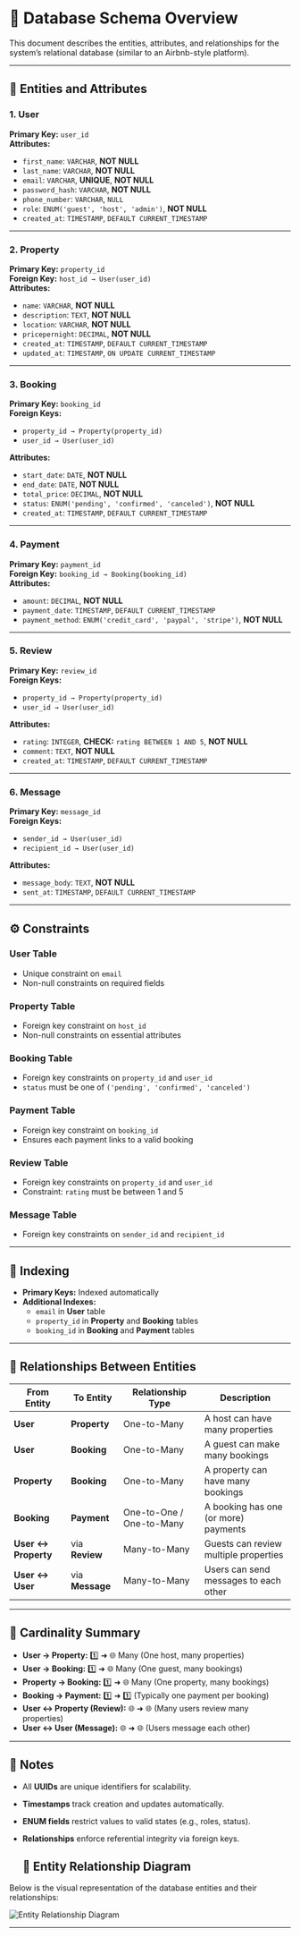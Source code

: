 # 🏡 Database Schema Overview

This document describes the entities, attributes, and relationships for the system’s relational database (similar to an Airbnb-style platform).

---

## 📘 Entities and Attributes

### **1. User**
**Primary Key:** `user_id`  
**Attributes:**
- `first_name`: `VARCHAR`, **NOT NULL**  
- `last_name`: `VARCHAR`, **NOT NULL**  
- `email`: `VARCHAR`, **UNIQUE**, **NOT NULL**  
- `password_hash`: `VARCHAR`, **NOT NULL**  
- `phone_number`: `VARCHAR`, `NULL`  
- `role`: `ENUM('guest', 'host', 'admin')`, **NOT NULL**  
- `created_at`: `TIMESTAMP`, `DEFAULT CURRENT_TIMESTAMP`

---

### **2. Property**
**Primary Key:** `property_id`  
**Foreign Key:** `host_id → User(user_id)`  
**Attributes:**
- `name`: `VARCHAR`, **NOT NULL**  
- `description`: `TEXT`, **NOT NULL**  
- `location`: `VARCHAR`, **NOT NULL**  
- `pricepernight`: `DECIMAL`, **NOT NULL**  
- `created_at`: `TIMESTAMP`, `DEFAULT CURRENT_TIMESTAMP`  
- `updated_at`: `TIMESTAMP`, `ON UPDATE CURRENT_TIMESTAMP`

---

### **3. Booking**
**Primary Key:** `booking_id`  
**Foreign Keys:**  
- `property_id → Property(property_id)`  
- `user_id → User(user_id)`  

**Attributes:**
- `start_date`: `DATE`, **NOT NULL**  
- `end_date`: `DATE`, **NOT NULL**  
- `total_price`: `DECIMAL`, **NOT NULL**  
- `status`: `ENUM('pending', 'confirmed', 'canceled')`, **NOT NULL**  
- `created_at`: `TIMESTAMP`, `DEFAULT CURRENT_TIMESTAMP`

---

### **4. Payment**
**Primary Key:** `payment_id`  
**Foreign Key:** `booking_id → Booking(booking_id)`  
**Attributes:**
- `amount`: `DECIMAL`, **NOT NULL**  
- `payment_date`: `TIMESTAMP`, `DEFAULT CURRENT_TIMESTAMP`  
- `payment_method`: `ENUM('credit_card', 'paypal', 'stripe')`, **NOT NULL**

---

### **5. Review**
**Primary Key:** `review_id`  
**Foreign Keys:**  
- `property_id → Property(property_id)`  
- `user_id → User(user_id)`  

**Attributes:**
- `rating`: `INTEGER`, **CHECK:** `rating BETWEEN 1 AND 5`, **NOT NULL**  
- `comment`: `TEXT`, **NOT NULL**  
- `created_at`: `TIMESTAMP`, `DEFAULT CURRENT_TIMESTAMP`

---

### **6. Message**
**Primary Key:** `message_id`  
**Foreign Keys:**  
- `sender_id → User(user_id)`  
- `recipient_id → User(user_id)`  

**Attributes:**
- `message_body`: `TEXT`, **NOT NULL**  
- `sent_at`: `TIMESTAMP`, `DEFAULT CURRENT_TIMESTAMP`

---

## ⚙️ Constraints

### **User Table**
- Unique constraint on `email`  
- Non-null constraints on required fields  

### **Property Table**
- Foreign key constraint on `host_id`  
- Non-null constraints on essential attributes  

### **Booking Table**
- Foreign key constraints on `property_id` and `user_id`  
- `status` must be one of `('pending', 'confirmed', 'canceled')`  

### **Payment Table**
- Foreign key constraint on `booking_id`  
- Ensures each payment links to a valid booking  

### **Review Table**
- Foreign key constraints on `property_id` and `user_id`  
- Constraint: `rating` must be between 1 and 5  

### **Message Table**
- Foreign key constraints on `sender_id` and `recipient_id`

---

## 🧭 Indexing

- **Primary Keys:** Indexed automatically  
- **Additional Indexes:**
  - `email` in **User** table  
  - `property_id` in **Property** and **Booking** tables  
  - `booking_id` in **Booking** and **Payment** tables  

---

## 🔗 Relationships Between Entities

| From Entity | To Entity | Relationship Type | Description |
|--------------|------------|-------------------|--------------|
| **User** | **Property** | One-to-Many | A host can have many properties |
| **User** | **Booking** | One-to-Many | A guest can make many bookings |
| **Property** | **Booking** | One-to-Many | A property can have many bookings |
| **Booking** | **Payment** | One-to-One / One-to-Many | A booking has one (or more) payments |
| **User ↔ Property** | via **Review** | Many-to-Many | Guests can review multiple properties |
| **User ↔ User** | via **Message** | Many-to-Many | Users can send messages to each other |

---

## 🧩 Cardinality Summary

- **User → Property:** 1️⃣ ➜ 🌐 Many (One host, many properties)  
- **User → Booking:** 1️⃣ ➜ 🌐 Many (One guest, many bookings)  
- **Property → Booking:** 1️⃣ ➜ 🌐 Many (One property, many bookings)  
- **Booking → Payment:** 1️⃣ ➜ 1️⃣ (Typically one payment per booking)  
- **User ↔ Property (Review):** 🌐 ➜ 🌐 (Many users review many properties)  
- **User ↔ User (Message):** 🌐 ➜ 🌐 (Users message each other)

---

## 🧠 Notes

- All **UUIDs** are unique identifiers for scalability.  
- **Timestamps** track creation and updates automatically.  
- **ENUM fields** restrict values to valid states (e.g., roles, status).  
- **Relationships** enforce referential integrity via foreign keys.

  ## 🧩 Entity Relationship Diagram

Below is the visual representation of the database entities and their relationships:

![Entity Relationship Diagram](./ER.diagram.png)


---


